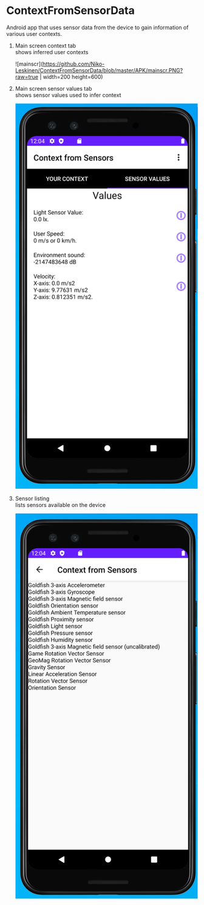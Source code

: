 # ContextFromSensorData
Android app that uses sensor data from the device to gain information of various user contexts.

1) Main screen context tab\
   shows inferred user contexts
   
   ![mainscr](https://github.com/Niko-Leskinen/ContextFromSensorData/blob/master/APK/mainscr.PNG?raw=true | width=200 height=600)

2) Main screen sensor values tab\
   shows sensor values used to infer context
   
   ![snscr](https://github.com/Niko-Leskinen/ContextFromSensorData/blob/master/APK/snscr.PNG?raw=true)
   
3) Sensor listing\
   lists sensors available on the device
   
   ![listscr](https://github.com/Niko-Leskinen/ContextFromSensorData/blob/master/APK/listscr.PNG?raw=true)
